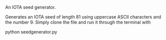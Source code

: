 An IOTA seed generator.

Generates an IOTA seed of length 81 using uppercase ASCII characters and the number 9. Simply clone the file and run it through the terminal with

python seedgenerator.py